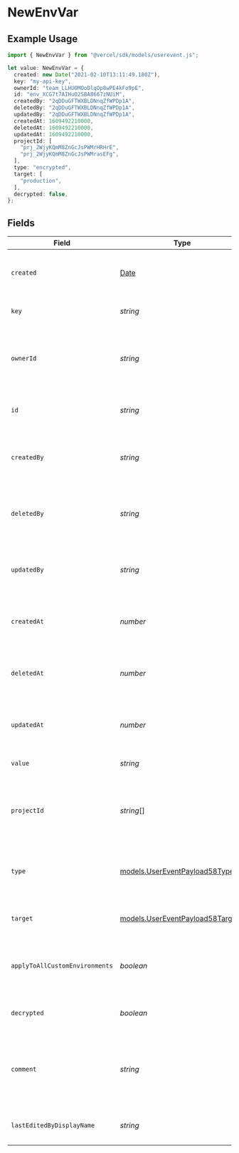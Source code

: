 # NewEnvVar

## Example Usage

```typescript
import { NewEnvVar } from "@vercel/sdk/models/userevent.js";

let value: NewEnvVar = {
  created: new Date("2021-02-10T13:11:49.180Z"),
  key: "my-api-key",
  ownerId: "team_LLHUOMOoDlqOp8wPE4kFo9pE",
  id: "env_XCG7t7AIHuO2SBA8667zNUiM",
  createdBy: "2qDDuGFTWXBLDNnqZfWPDp1A",
  deletedBy: "2qDDuGFTWXBLDNnqZfWPDp1A",
  updatedBy: "2qDDuGFTWXBLDNnqZfWPDp1A",
  createdAt: 1609492210000,
  deletedAt: 1609492210000,
  updatedAt: 1609492210000,
  projectId: [
    "prj_2WjyKQmM8ZnGcJsPWMrHRHrE",
    "prj_2WjyKQmM8ZnGcJsPWMrasEFg",
  ],
  type: "encrypted",
  target: [
    "production",
  ],
  decrypted: false,
};
```

## Fields

| Field                                                                                         | Type                                                                                          | Required                                                                                      | Description                                                                                   | Example                                                                                       |
| --------------------------------------------------------------------------------------------- | --------------------------------------------------------------------------------------------- | --------------------------------------------------------------------------------------------- | --------------------------------------------------------------------------------------------- | --------------------------------------------------------------------------------------------- |
| `created`                                                                                     | [Date](https://developer.mozilla.org/en-US/docs/Web/JavaScript/Reference/Global_Objects/Date) | :heavy_check_mark:                                                                            | The date when the Shared Env Var was created.                                                 | 2021-02-10T13:11:49.180Z                                                                      |
| `key`                                                                                         | *string*                                                                                      | :heavy_check_mark:                                                                            | The name of the Shared Env Var.                                                               | my-api-key                                                                                    |
| `ownerId`                                                                                     | *string*                                                                                      | :heavy_minus_sign:                                                                            | The unique identifier of the owner (team) the Shared Env Var was created for.                 | team_LLHUOMOoDlqOp8wPE4kFo9pE                                                                 |
| `id`                                                                                          | *string*                                                                                      | :heavy_check_mark:                                                                            | The unique identifier of the Shared Env Var.                                                  | env_XCG7t7AIHuO2SBA8667zNUiM                                                                  |
| `createdBy`                                                                                   | *string*                                                                                      | :heavy_minus_sign:                                                                            | The unique identifier of the user who created the Shared Env Var.                             | 2qDDuGFTWXBLDNnqZfWPDp1A                                                                      |
| `deletedBy`                                                                                   | *string*                                                                                      | :heavy_minus_sign:                                                                            | The unique identifier of the user who deleted the Shared Env Var.                             | 2qDDuGFTWXBLDNnqZfWPDp1A                                                                      |
| `updatedBy`                                                                                   | *string*                                                                                      | :heavy_minus_sign:                                                                            | The unique identifier of the user who last updated the Shared Env Var.                        | 2qDDuGFTWXBLDNnqZfWPDp1A                                                                      |
| `createdAt`                                                                                   | *number*                                                                                      | :heavy_minus_sign:                                                                            | Timestamp for when the Shared Env Var was created.                                            | 1609492210000                                                                                 |
| `deletedAt`                                                                                   | *number*                                                                                      | :heavy_minus_sign:                                                                            | Timestamp for when the Shared Env Var was (soft) deleted.                                     | 1609492210000                                                                                 |
| `updatedAt`                                                                                   | *number*                                                                                      | :heavy_minus_sign:                                                                            | Timestamp for when the Shared Env Var was last updated.                                       | 1609492210000                                                                                 |
| `value`                                                                                       | *string*                                                                                      | :heavy_minus_sign:                                                                            | The value of the Shared Env Var.                                                              |                                                                                               |
| `projectId`                                                                                   | *string*[]                                                                                    | :heavy_minus_sign:                                                                            | The unique identifiers of the projects which the Shared Env Var is linked to.                 | [<br/>"prj_2WjyKQmM8ZnGcJsPWMrHRHrE",<br/>"prj_2WjyKQmM8ZnGcJsPWMrasEFg"<br/>]                |
| `type`                                                                                        | [models.UserEventPayload58Type](../models/usereventpayload58type.md)                          | :heavy_minus_sign:                                                                            | The type of this cosmos doc instance, if blank, assume secret.                                | encrypted                                                                                     |
| `target`                                                                                      | [models.UserEventPayload58Target](../models/usereventpayload58target.md)[]                    | :heavy_minus_sign:                                                                            | environments this env variable targets                                                        | production                                                                                    |
| `applyToAllCustomEnvironments`                                                                | *boolean*                                                                                     | :heavy_minus_sign:                                                                            | whether or not this env varible applies to custom environments                                |                                                                                               |
| `decrypted`                                                                                   | *boolean*                                                                                     | :heavy_check_mark:                                                                            | whether or not this env variable is decrypted                                                 |                                                                                               |
| `comment`                                                                                     | *string*                                                                                      | :heavy_minus_sign:                                                                            | A user provided comment that describes what this Shared Env Var is for.                       |                                                                                               |
| `lastEditedByDisplayName`                                                                     | *string*                                                                                      | :heavy_minus_sign:                                                                            | The last editor full name or username.                                                        |                                                                                               |